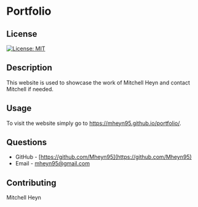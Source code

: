 # Portfolio

## License

[![License: MIT](https://img.shields.io/badge/License-MIT-yellow.svg)](https://opensource.org/licenses/MIT)

## Description

This website is used to showcase the work of Mitchell Heyn and contact Mitchell if needed.

## Usage

To visit the website simply go to https://mheyn95.github.io/portfolio/.

## Questions

- GitHub - [https://github.com/Mheyn95](https://github.com/Mheyn95)
- Email - [mheyn95@gmail.com](mailto:mheyn95@gmail.com)

## Contributing

Mitchell Heyn
